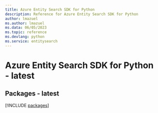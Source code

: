 ```yaml
---
title: Azure Entity Search SDK for Python
description: Reference for Azure Entity Search SDK for Python
author: lmazuel
ms.author: lmazuel
ms.data: 06/05/2023
ms.topic: reference
ms.devlang: python
ms.service: entitysearch
---
```

# Azure Entity Search SDK for Python - latest
## Packages - latest
[!INCLUDE [packages](entity-search-index.md)]